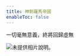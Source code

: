 ```yaml
---
title: 神剩羅馬帝國
enableToc: false
---
```


一切毫無意義，終將回歸虛無

![未提供相片說明。](https://scontent.fkul15-1.fna.fbcdn.net/v/t39.30808-6/285982956_1070949353830083_2148659921024060908_n.jpg?_nc_cat=106&ccb=1-7&_nc_sid=e3f864&_nc_ohc=FrvouyNkXeAAX9Un_lR&_nc_ht=scontent.fkul15-1.fna&oh=00_AfDRMKSRiz9WXZecpDTxhCRerXatAKyFVJKYFug3_pcChA&oe=638508FB)